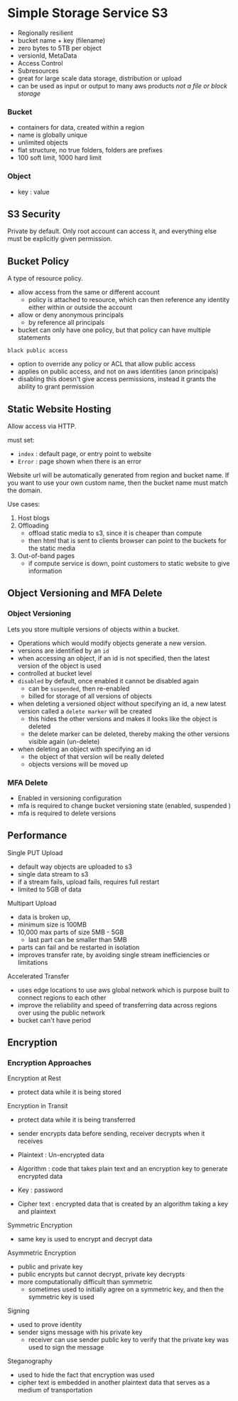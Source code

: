 # Simple Storage Service S3

- Regionally resilient
- bucket name + key (filename)
- zero bytes to 5TB per object
- versionId, MetaData
- Access Control
- Subresources
- great for large scale data storage, distribution or upload
- can be used as input or output to many aws products
*not a file or block storage*

### Bucket
- containers for data, created within a region
- name is globally unique
- unlimited objects
- flat structure, no true folders, folders are prefixes
- 100 soft limit, 1000 hard limit

### Object 
- key : value

## S3 Security
Private by default. Only root account can access it, and everything else must be explicitly given permission.

## Bucket Policy
A type of resource policy.

- allow access from the same or different account
  - policy is attached to resource, which can then reference any identity either within or outside the account
- allow or deny anonymous principals
  - by reference all principals
- bucket can only have one policy, but that policy can have multiple statements

`black public access`
- option to override any policy or ACL that allow public access
- applies on public access, and not on aws identities (anon principals)
- disabling this doesn't give access permissions, instead it grants the ability to grant permission

## Static Website Hosting
Allow access via HTTP.

must set:
- `index` : default page, or entry point to website
- `Error` : page shown when there is an error

Website url will be automatically generated from region and bucket name.
If you want to use your own custom name, then the bucket name must match the domain.

Use cases:
1. Host blogs
2. Offloading
    - offload static media to s3, since it is cheaper than compute
    - then html that is sent to clients browser can point to the buckets for the static media
3. Out-of-band pages
    - if compute service is down, point customers to static website to give information

## Object Versioning and MFA Delete

### Object Versioning
Lets you store multiple versions of objects within a bucket.

- Operations which would modify objects generate a new version.
- versions are identified by an `id`
- when accessing an object, if an id is not specified, then the latest version of the object is used
- controlled at bucket level
- `disabled` by default, once enabled it cannot be disabled again
  - can be `suspended`, then re-enabled
  - billed for storage of all versions of objects
- when deleting a versioned object without specifying an id, a new latest version called a `delete marker` will be created
  - this hides the other versions and makes it looks like the object is deleted
  - the delete marker can be deleted, thereby making the other versions visible again (un-delete)
- when deleting an object with specifying an id
  - the object of that version will be really deleted
  - objects versions will be moved up

### MFA Delete
- Enabled in versioning configuration
- mfa is required to change bucket versioning state (enabled, suspended )
- mfa is required to delete versions

## Performance

Single PUT Upload
- default way objects are uploaded to s3
- single data stream to s3
- if a stream fails, upload fails, requires full restart
- limited to 5GB of data

Multipart Upload
- data is broken up, 
- minimum size is 100MB
- 10,000 max parts of size 5MB - 5GB
  - last part can be smaller than 5MB
- parts can fail and be restarted in isolation
- improves transfer rate, by avoiding single stream inefficiencies or limitations

Accelerated Transfer
- uses edge locations to use aws global network which is purpose built to connect regions to each other
- improve the reliability and speed of transferring data across regions over using the public network
- bucket can't have period

## Encryption

### Encryption Approaches

Encryption at Rest
- protect data while it is being stored

Encryption in Transit
- protect data while it is being transferred
- sender encrypts data before sending, receiver decrypts when it receives

- Plaintext : Un-encrypted data
- Algorithm : code that takes plain text and an encryption key to generate encrypted data
- Key : password
- Cipher text : encrypted data that is created by an algorithm taking a key and plaintext

Symmetric Encryption
- same key is used to encrypt and decrypt data

Asymmetric Encryption
- public and private key
- public encrypts but cannot decrypt, private key decrypts
- more computationally difficult than symmetric
  - sometimes used to initially agree on a symmetric key, and then the symmetric key is used 

Signing
- used to prove identity
- sender signs message with his private key
  - receiver can use sender public key to verify that the private key was used to sign the message

Steganography
- used to hide the fact that encryption was used
- cipher text is embedded in another plaintext data that serves as a medium of transportation
